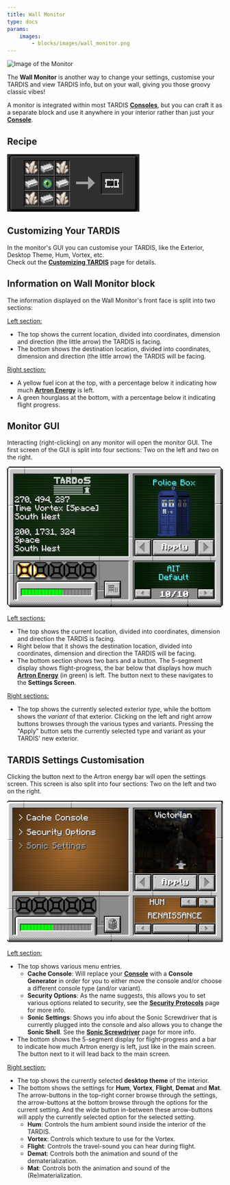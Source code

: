 ```yaml
---
title: Wall Monitor
type: docs
params:
    images:
        - blocks/images/wall_monitor.png
---
```


![Image of the Monitor](./images/wall_monitor.png)

The **Wall Monitor** is another way to change your settings, customise your TARDIS and view TARDIS info, but on your wall, giving you those groovy classic vibes!

A monitor is integrated within most TARDIS [**Consoles**](./console), but you can craft it as a separate block and use it anywhere in your interior rather than just your [**Console**](./console).

## Recipe
![Image of the recipe](./images/monitor/wall-monitor_recipe.png)

## Customizing Your TARDIS
In the monitor's GUI you can customise your TARDIS, like the Exterior, Desktop Theme, Hum, Vortex, etc.
<br>Check out the [**Customizing TARDIS**](../mechanics/tardis/customizing) page for details.

## Information on Wall Monitor block
The information displayed on the Wall Monitor's front face is split into two sections:

<ins>Left section:</ins>
- The top shows the current location, divided into coordinates, dimension and direction (the little arrow) the TARDIS is facing.
- The bottom shows the destination location, divided into coordinates, dimension and direction (the little arrow) the TARDIS will be facing.

<ins>Right section:</ins>
- A yellow fuel icon at the top, with a percentage below it indicating how much [**Artron Energy**](../mechanics/artron) is left.
- A green hourglass at the bottom, with a percentage below it indicating flight progress.

## Monitor GUI
Interacting (right-clicking) on any monitor will open the monitor GUI.
The first screen of the GUI is split into four sections: Two on the left and two on the right.

![Image of the Monitor menu](./images/monitor/screen.png)

<ins>Left sections:</ins>
- The top shows the current location, divided into coordinates, dimension and direction the TARDIS is facing.
- Right below that it shows the destination location, divided into coordinates, dimension and direction the TARDIS will be facing.
- The bottom section shows two bars and a button. The 5-segment display shows flight-progress, the bar below that displays how much [**Artron Energy**](../mechanics/artron) (in green) is left. The button next to these navigates to the **Settings Screen**.

<ins>Right sections:</ins>
- The top shows the currently selected exterior *type*, while the bottom shows the *variant* of that exterior. Clicking on the left and right arrow buttons browses through the various types and variants. Pressing the "Apply" button sets the currently selected type and variant as your TARDIS' new exterior.

## TARDIS Settings Customisation
Clicking the button next to the Artron energy bar will open the settings screen.
This screen is also split into four sections: Two on the left and two on the right.

![Image of the settings](./images/monitor/settings.png)

<ins>Left section:</ins>
- The top shows various menu entries.
  - **Cache Console**: Will replace your [**Console**](./console) with a **Console Generator** in order for you to either move the console and/or choose a different console type (and/or variant).
  - **Security Options**: As the name suggests, this allows you to set various options related to security, see the [**Security Protocols**](../mechanics/tardis/security) page for more info.
  - **Sonic Settings**: Shows you info about the Sonic Screwdriver that is currently plugged into the console and also allows you to change the **Sonic Shell**. See the [**Sonic Screwdriver**](../items/sonic) page for more info.
- The bottom shows the 5-segment display for flight-progress and a bar to indicate how much Artron energy is left, just like in the main screen.<br>The button next to it will lead back to the main screen.

<ins>Right section:</ins>
- The top shows the currently selected **desktop theme** of the interior.
- The bottom shows the settings for **Hum**, **Vortex**, **Flight**, **Demat** and **Mat**.<br>The arrow-buttons in the top-right corner browse through the settings, the arrow-buttons at the bottom browse through the options for the current setting. And the wide button in-between these arrow-buttons will apply the currently selected option for the selected setting.
  - **Hum**: Controls the hum ambient sound inside the interior of the TARDIS.
  - **Vortex**: Controls which texture to use for the Vortex.
  - **Flight**: Controls the travel-sound you can hear during flight.
  - **Demat**: Controls both the animation and sound of the dematerialization.
  - **Mat**: Controls both the animation and sound of the (Re)materialization.
